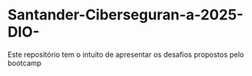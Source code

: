 # Santander-Ciberseguran-a-2025-DIO-
Este repositório tem o intuito de apresentar os desafios propostos pelo bootcamp
